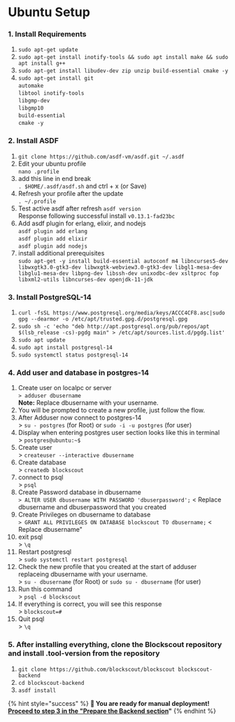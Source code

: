 # Ubuntu Setup

### 1. Install Requirements

1. `sudo apt-get update`
2. `sudo apt-get install inotify-tools && sudo apt install make && sudo apt install g++`
3. `sudo apt-get install libudev-dev zip unzip build-essential cmake -y`
4. `sudo apt-get install git`\
   `automake`\
   `libtool inotify-tools`\
   `libgmp-dev`\
   `libgmp10`\
   `build-essential`\
   `cmake -y`

### 2. Install ASDF

1. `git clone https://github.com/asdf-vm/asdf.git ~/.asdf`
2. Edit your ubuntu profile\
   `nano .profile`
3. add this line in end break\
   `. $HOME/.asdf/asdf.sh` and ctrl + x (or Save)
4. Refresh your profile after the update\
   `. ~/.profile`
5. Test active asdf after refresh `asdf version`\
   Response following successful install `v0.13.1-fad23bc`
6. Add asdf plugin for erlang, elixir, and nodejs\
   `asdf plugin add erlang`\
   `asdf plugin add elixir`\
   `asdf plugin add nodejs`
7. install additional prerequisites\
   `sudo apt-get -y install build-essential autoconf m4 libncurses5-dev libwxgtk3.0-gtk3-dev libwxgtk-webview3.0-gtk3-dev libgl1-mesa-dev libglu1-mesa-dev libpng-dev libssh-dev unixodbc-dev xsltproc fop libxml2-utils libncurses-dev openjdk-11-jdk`

### 3. Install PostgreSQL-14

1. `curl -fsSL https://www.postgresql.org/media/keys/ACCC4CF8.asc|sudo gpg --dearmor -o /etc/apt/trusted.gpg.d/postgresql.gpg`
2. `sudo sh -c 'echo "deb http://apt.postgresql.org/pub/repos/apt $(lsb_release -cs)-pgdg main" > /etc/apt/sources.list.d/pgdg.list'`
3. `sudo apt update`
4. `sudo apt install postgresql-14`
5. `sudo systemctl status postgresql-14`

### 4. Add user and database in postgres-14

1. Create user on localpc or server\
   `> adduser dbusername`\
   **Note:** Replace dbusername with your username.
2. You will be prompted to create a new profile, just follow the flow.
3. After Adduser now connect to postgres-14\
   \> `su - postgres` (for Root) or `sudo -i -u postgres` (for user)
4. Display when entering postgres user section looks like this in terminal\
   \> `postgres@ubuntu:~$`
5. Create user\
   \> `createuser --interactive dbusername`
6. Create database\
   \> `createdb blockscout`
7. connect to psql\
   \> `psql`
8. Create Password database in dbusername\
   `> ALTER USER dbusername WITH PASSWORD 'dbuserpassword';` < Replace dbusername and dbuserpassword that you created
9. Create Privileges on dbusername to database\
   `> GRANT ALL PRIVILEGES ON DATABASE blockscout TO dbusername;` < Replace dbusername"
10. exit psql\
    \> `\q`
11. Restart postgresql\
    \> `sudo systemctl restart postgresql`
12. Check the new profile that you created at the start of adduser replaceing dbusername with your username.\
    \> `su - dbusername` (for Root) or `sudo su - dbusername` (for user)
13. Run this command\
    \> `psql -d blockscout`
14. If everything is correct, you will see this response \
    \> `blockscout=#`
15. Quit psql\
    \> `\q`

### 5. After installing everything, clone the Blockscout repository and install .tool-version from the repository

1. `git clone https://github.com/blockscout/blockscout blockscout-backend`
2. `cd blockscout-backend`
3. `asdf install`

{% hint style="success" %}
**🎉 You are ready for manual deployment!** [**Proceed to step 3 in the "Prepare the Backend section**](./#1.-prepare-the-backend)**"**
{% endhint %}
